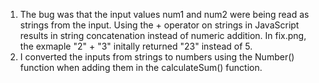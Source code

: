 1. The bug was that the input values num1 and num2 were being read as strings from the input. Using the + operator on strings in JavaScript results in string concatenation instead of numeric addition. In fix.png, the exmaple "2" + "3" initally returned "23" instead of 5.
2. I converted the inputs from strings to numbers using the Number() function when adding them in the calculateSum() function.